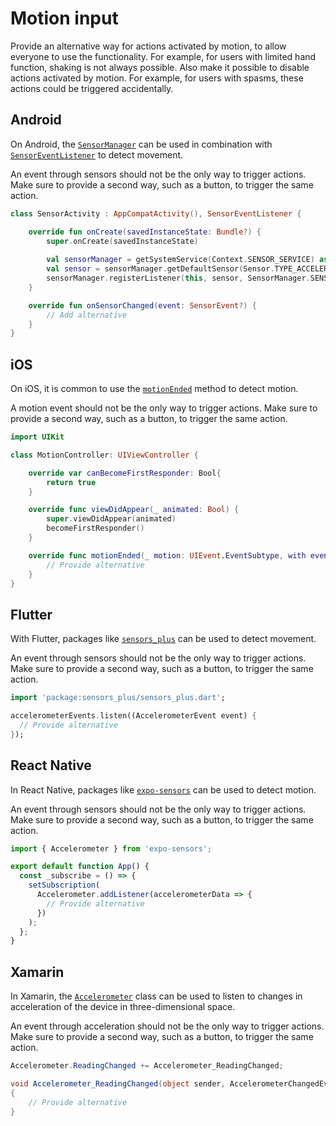 # Motion input

Provide an alternative way for actions activated by motion, to allow everyone to use the functionality. For example, for users with limited hand function, shaking is not always possible. Also make it possible to disable actions activated by motion. For example, for users with spasms, these actions could be triggered accidentally.

## Android

On Android, the [`SensorManager`](https://developer.android.com/reference/android/hardware/SensorManager) can be used in combination with [`SensorEventListener`](https://developer.android.com/reference/android/hardware/SensorEventListener) to detect movement.

An event through sensors should not be the only way to trigger actions. Make sure to provide a second way, such as a button, to trigger the same action.

```kotlin
class SensorActivity : AppCompatActivity(), SensorEventListener {

    override fun onCreate(savedInstanceState: Bundle?) {
        super.onCreate(savedInstanceState)
        
        val sensorManager = getSystemService(Context.SENSOR_SERVICE) as SensorManager
        val sensor = sensorManager.getDefaultSensor(Sensor.TYPE_ACCELEROMETER);
        sensorManager.registerListener(this, sensor, SensorManager.SENSOR_DELAY_NORMAL)
    }

    override fun onSensorChanged(event: SensorEvent?) {
        // Add alternative
    }
}
```

## iOS

On iOS, it is common to use the [`motionEnded`](https://developer.apple.com/documentation/uikit/uiresponder/1621090-motionended) method to detect motion.

A motion event should not be the only way to trigger actions. Make sure to provide a second way, such as a button, to trigger the same action.

```swift
import UIKit

class MotionController: UIViewController {

    override var canBecomeFirstResponder: Bool{
        return true
    }

    override func viewDidAppear(_ animated: Bool) {
        super.viewDidAppear(animated)
        becomeFirstResponder()
    }

    override func motionEnded(_ motion: UIEvent.EventSubtype, with event: UIEvent?) {
        // Provide alternative
    }
}
```

## Flutter

With Flutter, packages like [`sensors_plus`](https://pub.dev/packages/sensors_plus) can be used to detect movement.

An event through sensors should not be the only way to trigger actions. Make sure to provide a second way, such as a button, to trigger the same action.

```dart
import 'package:sensors_plus/sensors_plus.dart';

accelerometerEvents.listen((AccelerometerEvent event) {
  // Provide alternative
});
```

## React Native

In React Native, packages like [`expo-sensors`](https://docs.expo.dev/versions/latest/sdk/sensors/) can be used to detect motion.

An event through sensors should not be the only way to trigger actions. Make sure to provide a second way, such as a button, to trigger the same action.

```jsx
import { Accelerometer } from 'expo-sensors';

export default function App() {
  const _subscribe = () => {
    setSubscription(
      Accelerometer.addListener(accelerometerData => {
        // Provide alternative
      })
    );
  };
}
```

## Xamarin

In Xamarin, the [`Accelerometer`](https://docs.microsoft.com/en-us/xamarin/essentials/accelerometer) class can be used to listen to changes in acceleration of the device in three-dimensional space.

An event through acceleration should not be the only way to trigger actions. Make sure to provide a second way, such as a button, to trigger the same action.

```csharp
Accelerometer.ReadingChanged += Accelerometer_ReadingChanged;

void Accelerometer_ReadingChanged(object sender, AccelerometerChangedEventArgs e)
{
    // Provide alternative
}
```

